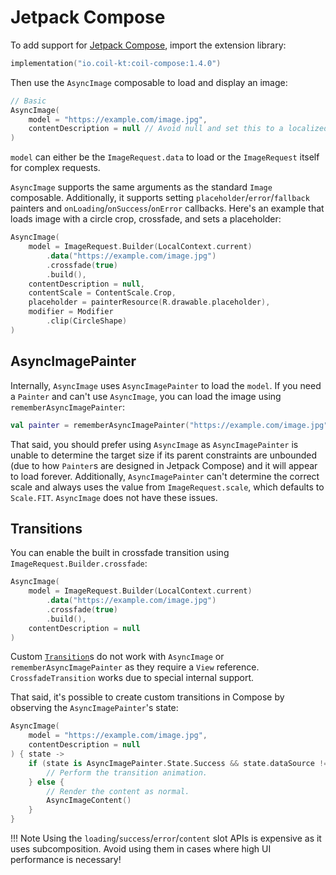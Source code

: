 # Jetpack Compose

To add support for [Jetpack Compose](https://developer.android.com/jetpack/compose), import the extension library:

```kotlin
implementation("io.coil-kt:coil-compose:1.4.0")
```

Then use the `AsyncImage` composable to load and display an image:

```kotlin
// Basic
AsyncImage(
    model = "https://example.com/image.jpg",
    contentDescription = null // Avoid null and set this to a localized string if possible.
)
```

`model` can either be the `ImageRequest.data` to load or the `ImageRequest` itself for complex requests.

`AsyncImage` supports the same arguments as the standard `Image` composable. Additionally, it supports setting `placeholder`/`error`/`fallback` painters and `onLoading`/`onSuccess`/`onError` callbacks. Here's an example that loads image with a circle crop, crossfade, and sets a placeholder:

```kotlin
AsyncImage(
    model = ImageRequest.Builder(LocalContext.current)
        .data("https://example.com/image.jpg")
        .crossfade(true)
        .build(),
    contentDescription = null,
    contentScale = ContentScale.Crop,
    placeholder = painterResource(R.drawable.placeholder),
    modifier = Modifier
        .clip(CircleShape)
)
```

## AsyncImagePainter

Internally, `AsyncImage` uses `AsyncImagePainter` to load the `model`. If you need a `Painter` and can't use `AsyncImage`, you can load the image using `rememberAsyncImagePainter`:

```kotlin
val painter = rememberAsyncImagePainter("https://example.com/image.jpg")
```

That said, you should prefer using `AsyncImage` as `AsyncImagePainter` is unable to determine the target size if its parent constraints are unbounded (due to how `Painter`s are designed in Jetpack Compose) and it will appear to load forever. Additionally, `AsyncImagePainter` can't determine the correct scale and always uses the value from `ImageRequest.scale`, which defaults to `Scale.FIT`. `AsyncImage` does not have these issues.

## Transitions

You can enable the built in crossfade transition using `ImageRequest.Builder.crossfade`:

```kotlin
AsyncImage(
    model = ImageRequest.Builder(LocalContext.current)
        .data("https://example.com/image.jpg")
        .crossfade(true)
        .build(),
    contentDescription = null
)
```

Custom [`Transition`](transitions.md)s do not work with `AsyncImage` or `rememberAsyncImagePainter` as they require a `View` reference. `CrossfadeTransition` works due to special internal support.

That said, it's possible to create custom transitions in Compose by observing the `AsyncImagePainter`'s state:

```kotlin
AsyncImage(
    model = "https://example.com/image.jpg",
    contentDescription = null
) { state ->
    if (state is AsyncImagePainter.State.Success && state.dataSource != DataSource.MEMORY_CACHE }) {
        // Perform the transition animation.
    } else {
        // Render the content as normal.
        AsyncImageContent()
    }
}
```

!!! Note
    Using the `loading`/`success`/`error`/`content` slot APIs is expensive as it uses subcomposition. Avoid using them in cases where high UI performance is necessary!
